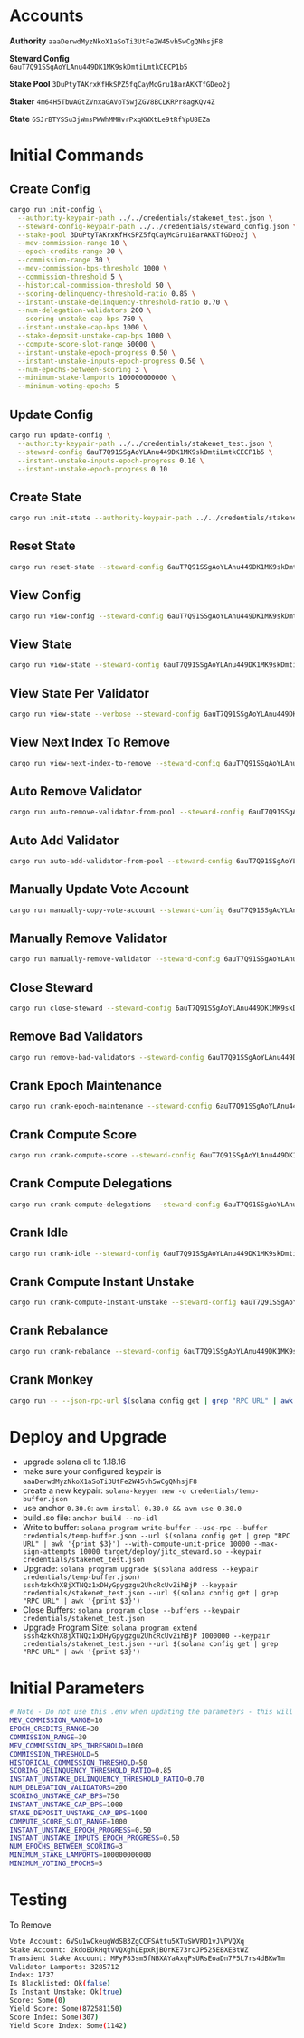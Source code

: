
# Accounts

**Authority** 
`aaaDerwdMyzNkoX1aSoTi3UtFe2W45vh5wCgQNhsjF8`

**Steward Config**   
`6auT7Q91SSgAoYLAnu449DK1MK9skDmtiLmtkCECP1b5`

**Stake Pool**
`3DuPtyTAKrxKfHkSPZ5fqCayMcGru1BarAKKTfGDeo2j`

**Staker**
`4m64H5TbwAGtZVnxaGAVoTSwjZGV8BCLKRPr8agKQv4Z`

**State**
`6SJrBTYSSu3jWmsPWWhMMHvrPxqKWXtLe9tRfYpU8EZa`

# Initial Commands

## Create Config
```bash
cargo run init-config \
  --authority-keypair-path ../../credentials/stakenet_test.json \
  --steward-config-keypair-path ../../credentials/steward_config.json \
  --stake-pool 3DuPtyTAKrxKfHkSPZ5fqCayMcGru1BarAKKTfGDeo2j \
  --mev-commission-range 10 \
  --epoch-credits-range 30 \
  --commission-range 30 \
  --mev-commission-bps-threshold 1000 \
  --commission-threshold 5 \
  --historical-commission-threshold 50 \
  --scoring-delinquency-threshold-ratio 0.85 \
  --instant-unstake-delinquency-threshold-ratio 0.70 \
  --num-delegation-validators 200 \
  --scoring-unstake-cap-bps 750 \
  --instant-unstake-cap-bps 1000 \
  --stake-deposit-unstake-cap-bps 1000 \
  --compute-score-slot-range 50000 \
  --instant-unstake-epoch-progress 0.50 \
  --instant-unstake-inputs-epoch-progress 0.50 \
  --num-epochs-between-scoring 3 \
  --minimum-stake-lamports 100000000000 \
  --minimum-voting-epochs 5
```

## Update Config
```bash
cargo run update-config \
  --authority-keypair-path ../../credentials/stakenet_test.json \
  --steward-config 6auT7Q91SSgAoYLAnu449DK1MK9skDmtiLmtkCECP1b5 \
  --instant-unstake-inputs-epoch-progress 0.10 \
  --instant-unstake-epoch-progress 0.10
```

## Create State
```bash
cargo run init-state --authority-keypair-path ../../credentials/stakenet_test.json --stake-pool 3DuPtyTAKrxKfHkSPZ5fqCayMcGru1BarAKKTfGDeo2j --steward-config 6auT7Q91SSgAoYLAnu449DK1MK9skDmtiLmtkCECP1b5
```

## Reset State
```bash
cargo run reset-state --steward-config 6auT7Q91SSgAoYLAnu449DK1MK9skDmtiLmtkCECP1b5  --authority-keypair-path ../../credentials/stakenet_test.json
```

## View Config
```bash
cargo run view-config --steward-config 6auT7Q91SSgAoYLAnu449DK1MK9skDmtiLmtkCECP1b5
```

## View State
```bash
cargo run view-state --steward-config 6auT7Q91SSgAoYLAnu449DK1MK9skDmtiLmtkCECP1b5
```

## View State Per Validator
```bash
cargo run view-state --verbose --steward-config 6auT7Q91SSgAoYLAnu449DK1MK9skDmtiLmtkCECP1b5
```

## View Next Index To Remove
```bash
cargo run view-next-index-to-remove --steward-config 6auT7Q91SSgAoYLAnu449DK1MK9skDmtiLmtkCECP1b5
```

## Auto Remove Validator
```bash
cargo run auto-remove-validator-from-pool --steward-config 6auT7Q91SSgAoYLAnu449DK1MK9skDmtiLmtkCECP1b5 --payer-keypair-path ../../credentials/stakenet_test.json --validator-index-to-remove 1397
```

## Auto Add Validator
```bash
cargo run auto-add-validator-from-pool --steward-config 6auT7Q91SSgAoYLAnu449DK1MK9skDmtiLmtkCECP1b5 --payer-keypair-path ../../credentials/stakenet_test.json --vote-account 4m64H5TbwAGtZVnxaGAVoTSwjZGV8BCLKRPr8agKQv4Z 
```

## Manually Update Vote Account
```bash
cargo run manually-copy-vote-account --steward-config 6auT7Q91SSgAoYLAnu449DK1MK9skDmtiLmtkCECP1b5 --payer-keypair-path ../../credentials/stakenet_test.json --validator-index-to-update 1
```

## Manually Remove Validator
```bash
cargo run manually-remove-validator --steward-config 6auT7Q91SSgAoYLAnu449DK1MK9skDmtiLmtkCECP1b5 --authority-keypair-path ../../credentials/stakenet_test.json --validator-index-to-remove 0
```

## Close Steward
```bash
cargo run close-steward --steward-config 6auT7Q91SSgAoYLAnu449DK1MK9skDmtiLmtkCECP1b5 --authority-keypair-path ../../credentials/stakenet_test.json
```

## Remove Bad Validators
```bash
cargo run remove-bad-validators --steward-config 6auT7Q91SSgAoYLAnu449DK1MK9skDmtiLmtkCECP1b5 --payer-keypair-path ../../credentials/stakenet_test.json
```

## Crank Epoch Maintenance
```bash
cargo run crank-epoch-maintenance --steward-config 6auT7Q91SSgAoYLAnu449DK1MK9skDmtiLmtkCECP1b5 --payer-keypair-path ../../credentials/stakenet_test.json
```

## Crank Compute Score
```bash
cargo run crank-compute-score --steward-config 6auT7Q91SSgAoYLAnu449DK1MK9skDmtiLmtkCECP1b5 --payer-keypair-path ../../credentials/stakenet_test.json
```

## Crank Compute Delegations
```bash
cargo run crank-compute-delegations --steward-config 6auT7Q91SSgAoYLAnu449DK1MK9skDmtiLmtkCECP1b5 --payer-keypair-path ../../credentials/stakenet_test.json
```

## Crank Idle
```bash
cargo run crank-idle --steward-config 6auT7Q91SSgAoYLAnu449DK1MK9skDmtiLmtkCECP1b5 --payer-keypair-path ../../credentials/stakenet_test.json
```

## Crank Compute Instant Unstake
```bash
cargo run crank-compute-instant-unstake --steward-config 6auT7Q91SSgAoYLAnu449DK1MK9skDmtiLmtkCECP1b5 --payer-keypair-path ../../credentials/stakenet_test.json
```

## Crank Rebalance
```bash
cargo run crank-rebalance --steward-config 6auT7Q91SSgAoYLAnu449DK1MK9skDmtiLmtkCECP1b5 --payer-keypair-path ../../credentials/stakenet_test.json
```

## Crank Monkey
```bash
cargo run -- --json-rpc-url $(solana config get | grep "RPC URL" | awk '{print $3}') crank-monkey --steward-config 6auT7Q91SSgAoYLAnu449DK1MK9skDmtiLmtkCECP1b5 --payer-keypair-path ../../credentials/stakenet_test.json --priority-fee 200000
```

# Deploy and Upgrade

- upgrade solana cli to 1.18.16
- make sure your configured keypair is `aaaDerwdMyzNkoX1aSoTi3UtFe2W45vh5wCgQNhsjF8`
- create a new keypair: `solana-keygen new -o credentials/temp-buffer.json`
- use anchor `0.30.0`: `avm install 0.30.0 && avm use 0.30.0`
- build .so file: `anchor build --no-idl`
- Write to buffer: `solana program write-buffer --use-rpc --buffer credentials/temp-buffer.json --url $(solana config get | grep "RPC URL" | awk '{print $3}') --with-compute-unit-price 10000 --max-sign-attempts 10000 target/deploy/jito_steward.so --keypair credentials/stakenet_test.json`
- Upgrade: `solana program upgrade $(solana address --keypair credentials/temp-buffer.json) sssh4zkKhX8jXTNQz1xDHyGpygzgu2UhcRcUvZihBjP --keypair credentials/stakenet_test.json --url $(solana config get | grep "RPC URL" | awk '{print $3}')`
- Close Buffers: `solana program close --buffers --keypair credentials/stakenet_test.json`
- Upgrade Program Size: `solana program extend sssh4zkKhX8jXTNQz1xDHyGpygzgu2UhcRcUvZihBjP 1000000 --keypair credentials/stakenet_test.json --url $(solana config get | grep "RPC URL" | awk '{print $3}')`

# Initial Parameters

```bash
# Note - Do not use this .env when updating the parameters - this will update them all
MEV_COMMISSION_RANGE=10
EPOCH_CREDITS_RANGE=30
COMMISSION_RANGE=30
MEV_COMMISSION_BPS_THRESHOLD=1000
COMMISSION_THRESHOLD=5
HISTORICAL_COMMISSION_THRESHOLD=50
SCORING_DELINQUENCY_THRESHOLD_RATIO=0.85
INSTANT_UNSTAKE_DELINQUENCY_THRESHOLD_RATIO=0.70
NUM_DELEGATION_VALIDATORS=200
SCORING_UNSTAKE_CAP_BPS=750
INSTANT_UNSTAKE_CAP_BPS=1000
STAKE_DEPOSIT_UNSTAKE_CAP_BPS=1000
COMPUTE_SCORE_SLOT_RANGE=1000
INSTANT_UNSTAKE_EPOCH_PROGRESS=0.50
INSTANT_UNSTAKE_INPUTS_EPOCH_PROGRESS=0.50
NUM_EPOCHS_BETWEEN_SCORING=3
MINIMUM_STAKE_LAMPORTS=100000000000
MINIMUM_VOTING_EPOCHS=5
```

# Testing


To Remove
```bash
Vote Account: 6VSu1wCkeugWdSB3ZgCCFSAttu5XTuSWVRD1vJVPVQXq
Stake Account: 2kdoEDkHqtVVQXghLEpxRjBQrKE73roJP525EBXEBtWZ
Transient Stake Account: MPyP83sm5fNBXAYaAxqPsURsEoaDn7P5L7rs4dBKwTm
Validator Lamports: 3285712
Index: 1737
Is Blacklisted: Ok(false)
Is Instant Unstake: Ok(true)
Score: Some(0)
Yield Score: Some(872581150)
Score Index: Some(307)
Yield Score Index: Some(1142)
```